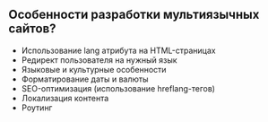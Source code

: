 ## Особенности разработки мультиязычных сайтов?

- Использование lang атрибута на HTML-страницах
- Редирект пользователя на нужный язык
- Языковые и культурные особенности
- Форматирование даты и валюты
- SEO-оптимизация (использование hreflang-тегов)
- Локализация контента
- Роутинг
